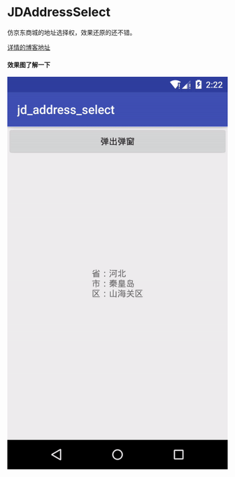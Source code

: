 # JDAddressSelect
仿京东商城的地址选择权，效果还原的还不错。

[详情的博客地址](https://blog.csdn.net/shayubuhuifei/article/details/85292852)

#### 效果图了解一下

![主要内容](/ezgif.com-resize.gif)
